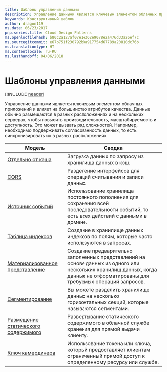 ```yaml
---
title: Шаблоны управления данными
description: Управление данными является ключевым элементом облачных приложений и влияет на большинство атрибутов качества. Данные обычно размещаются в разных расположениях и на нескольких серверах, чтобы повысить производительность, масштабируемость и доступность. Это может вызвать ряд сложностей. Например, необходимо поддерживать согласованность данных, то есть синхронизировать их в разных расположениях.
keywords: Конструктивный шаблон
author: dragon119
ms.date: 06/23/2017
pnp.series.title: Cloud Design Patterns
ms.openlocfilehash: b80c2a127af07e1e362e9078e2a476d33a26ef7c
ms.sourcegitcommit: e67b751f230792bba917754d67789a20810dc76b
ms.translationtype: HT
ms.contentlocale: ru-RU
ms.lasthandoff: 04/06/2018
---
```

# <a name="data-management-patterns"></a>Шаблоны управления данными

[!INCLUDE [header](../../_includes/header.md)]

Управление данными является ключевым элементом облачных приложений и влияет на большинство атрибутов качества. Данные обычно размещаются в разных расположениях и на нескольких серверах, чтобы повысить производительность, масштабируемость и доступность. Это может вызвать ряд сложностей. Например, необходимо поддерживать согласованность данных, то есть синхронизировать их в разных расположениях.


|                        Модель                         |                                                                  Сводка                                                                  |
|--------------------------------------------------------|-------------------------------------------------------------------------------------------------------------------------------------------|
|            [Отдельно от кэша](../cache-aside.md)            |                                            Загрузка данных по запросу из хранилища данных в кэш.                                             |
|                   [CQRS](../cqrs.md)                   |                    Разделение интерфейсов для операций считывания и записи данных.                     |
|         [Источник событий](../event-sourcing.md)         |               Использование хранилища постоянного пополнения для сохранения всей последовательности событий, то есть всех действий с данными в домене.               |
|            [Таблица индексов](../index-table.md)            |                         Создание в хранилище данных индексов по полям, которые часто используются в запросах.                          |
|      [Материализованное представление](../materialized-view.md)      | Создание предварительно заполненных представлений на основе данных из одного или нескольких хранилищ данных, когда данные не отформатированы для требуемых операций запросов. |
|               [Сегментирование](../sharding.md)               |                                    Вы можете разделить хранилище данных на несколько горизонтальных секций, которые называются сегментами.                                     |
| [Размещение статического содержимого](../static-content-hosting.md) |                   Развертывание статического содержимого в облачной службе хранения для прямой выдачи клиенту.                    |
|              [Ключ камердинера](../valet-key.md)              |                 Использование токена или ключа, который предоставляет клиентам ограниченный прямой доступ к определенному ресурсу или службе.                 |

